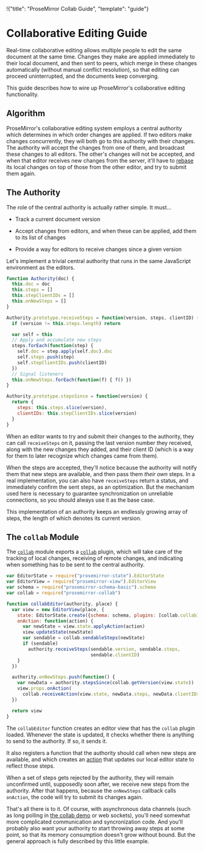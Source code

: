 !{"title": "ProseMirror Collab Guide",
  "template": "guide"}

# Collaborative Editing Guide

Real-time collaborative editing allows multiple people to edit the
same document at the same time. Changes they make are applied
immediately to their local document, and then sent to peers, which
merge in these changes automatically (without manual conflict
resolution), so that editing can proceed uninterrupted, and the
documents keep converging.

This guide describes how to wire up ProseMirror's collaborative
editing functionality.

## Algorithm

ProseMirror's collaborative editing system employs a central authority
which determines in which order changes are applied. If two editors
make changes concurrently, they will both go to this authority with
their changes. The authority will accept the changes from one of them,
and broadcast these changes to all editors. The other's changes will
not be accepted, and when that editor receives new changes from the
server, it'll have to [rebase](transform.html#rebasing) its local
changes on top of those from the other editor, and try to submit them
again.

## The Authority

The role of the central authority is actually rather simple. It must...

 - Track a current document version

 - Accept changes from editors, and when these can be applied, add
   them to its list of changes

 - Provide a way for editors to receive changes since a given version

Let's implement a trivial central authority that runs in the same
JavaScript environment as the editors.

```javascript
function Authority(doc) {
  this.doc = doc
  this.steps = []
  this.stepClientIDs = []
  this.onNewSteps = []
}

Authority.prototype.receiveSteps = function(version, steps, clientID) {
  if (version != this.steps.length) return

  var self = this
  // Apply and accumulate new steps
  steps.forEach(function(step) {
    self.doc = step.apply(self.doc).doc
    self.steps.push(step)
    self.stepClientIDs.push(clientID)
  })
  // Signal listeners
  this.onNewSteps.forEach(function(f) { f() })
}

Authority.prototype.stepsSince = function(version) {
  return {
    steps: this.steps.slice(version),
    clientIDs: this.stepClientIDs.slice(version)
  }
}
```

When an editor wants to try and submit their changes to the authority,
they can call `receiveSteps` on it, passing the last version number
they received, along with the new changes they added, and their client
ID (which is a way for them to later recognize which changes came from
them).

When the steps are accepted, they'll notice because the authority will
notify them that new steps are available, and then pass them _their
own_ steps. In a real implementation, you can also have `receiveSteps`
return a status, and immediately confirm the sent steps, as an
optimization. But the mechanism used here is necessary to guarantee
synchronization on unreliable connections, so you should always use it
as the base case.

This implementation of an authority keeps an endlessly growing array
of steps, the length of which denotes its current version.

## The `collab` Module

The [`collab`](##collab) module exports a [`collab`](##collab.collab)
plugin, which will take care of the tracking of local changes,
receiving of remote changes, and indicating when something has to be
sent to the central authority.

```javascript
var EditorState = require("prosemirror-state").EditorState
var EditorView = require("prosemirror-view").EditorView
var schema = require("prosemirror-schema-basic").schema
var collab = require("prosemirror-collab")

function collabEditor(authority, place) {
  var view = new EditorView(place, {
    state: EditorState.create({schema: schema, plugins: [collab.collab]}),
    onAction: function(action) {
      var newState = view.state.applyAction(action)
      view.updateState(newState)
      var sendable = collab.sendableSteps(newState)
      if (sendable)
        authority.receiveSteps(sendable.version, sendable.steps,
                               sendable.clientID)
    }
  })

  authority.onNewSteps.push(function() {
    var newData = authority.stepsSince(collab.getVersion(view.state))
    view.props.onAction(
      collab.receiveAction(view.state, newData.steps, newData.clientIDs))
  })

  return view
}
```

The `collabEditor` function creates an editor view that has the
`collab` plugin loaded. Whenever the state is updated, it checks
whether there is anything to send to the authority. If so, it sends
it.

It also registers a function that the authority should call when new
steps are available, and which creates an [action](##state.Action)
that updates our local editor state to reflect those steps.

When a set of steps gets rejected by the authority, they will remain
unconfirmed until, supposedly soon after, we receive new steps from
the authority. After that happens, because the `onNewSteps` callback
calls `onAction`, the code will try to submit its changes again.

That's all there is to it. Of course, with asynchronous data channels
(such as long polling in
[the collab demo](https://github.com/ProseMirror/website/blob/master/src/demo/collab/client/collab.js)
or web sockets), you'll need somewhat more complicated communication
and syncronization code. And you'll probably also want your authority
to start throwing away steps at some point, so that its memory
consumption doesn't grow without bound. But the general approach is
fully described by this little example.
